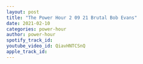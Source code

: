```yaml
---
layout: post
title: "The Power Hour 2 09 21 Brutal Bob Evans"
date: 2021-02-10
categories: power-hour
author: power-hour
spotify_track_id: 
youtube_video_id: QiavHNTCSnQ
apple_track_id: 
---
```

